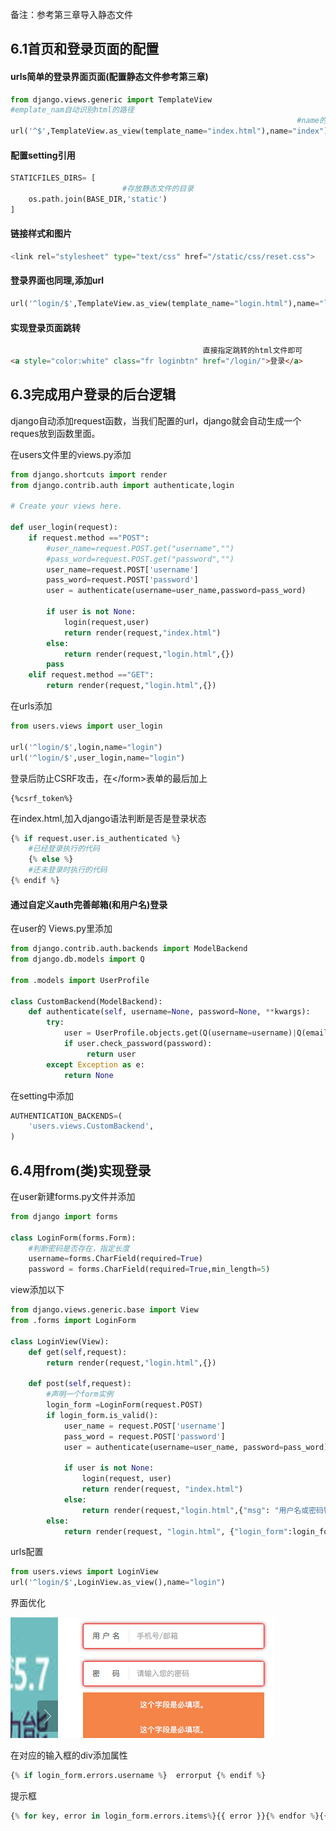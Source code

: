 备注：参考第三章导入静态文件

## 6.1首页和登录页面的配置

#### urls简单的登录界面页面\(配置静态文件参考第三章\)

```py
from django.views.generic import TemplateView
#emplate_nam自动识别html的路径
                                                                #name的名字随意
url('^$',TemplateView.as_view(template_name="index.html"),name="index")
```

#### 配置setting引用

```py
STATICFILES_DIRS= [
                         #存放静态文件的目录    
    os.path.join(BASE_DIR,'static')
]
```

#### 链接样式和图片

```py
<link rel="stylesheet" type="text/css" href="/static/css/reset.css">
```

#### 登录界面也同理,添加url

```py
url('^login/$',TemplateView.as_view(template_name="login.html"),name="login")
```

#### 实现登录页面跳转

```html
                                           直接指定跳转的html文件即可
<a style="color:white" class="fr loginbtn" href="/login/">登录</a>
```

## 6.3完成用户登录的后台逻辑

django自动添加request函数，当我们配置的url，django就会自动生成一个reques放到函数里面。

在users文件里的views.py添加

```py
from django.shortcuts import render
from django.contrib.auth import authenticate,login

# Create your views here.

def user_login(request):
    if request.method =="POST":
        #user_name=request.POST.get("username","")
        #pass_word=request.POST.get("password","")
        user_name=request.POST['username']
        pass_word=request.POST['password']
        user = authenticate(username=user_name,password=pass_word)

        if user is not None:
            login(request,user)
            return render(request,"index.html")
        else:
            return render(request,"login.html",{})
        pass
    elif request.method =="GET":
        return render(request,"login.html",{})
```

在urls添加

```py
from users.views import user_login

url('^login/$',login,name="login")
url('^login/$',user_login,name="login")
```

登录后防止CSRF攻击，在&lt;/form&gt;表单的最后加上

```
{%csrf_token%}
```

在index.html,加入django语法判断是否是登录状态

```py
{% if request.user.is_authenticated %}
    #已经登录执行的代码
    {% else %}
    #还未登录时执行的代码
{% endif %}
```

#### 通过自定义auth完善邮箱\(和用户名\)登录

在user的 Views.py里添加

```py
from django.contrib.auth.backends import ModelBackend
from django.db.models import Q

from .models import UserProfile

class CustomBackend(ModelBackend):
    def authenticate(self, username=None, password=None, **kwargs):
        try:
            user = UserProfile.objects.get(Q(username=username)|Q(email=username))
            if user.check_password(password):
                 return user
        except Exception as e:
            return None
```

在setting中添加

```py
AUTHENTICATION_BACKENDS=(
    'users.views.CustomBackend',
)
```

## 6.4用from\(类\)实现登录

在user新建forms.py文件并添加

```py
from django import forms

class LoginForm(forms.Form):
    #判断密码是否存在，指定长度
    username=forms.CharField(required=True)
    password = forms.CharField(required=True,min_length=5)
```

view添加以下

```py
from django.views.generic.base import View
from .forms import LoginForm

class LoginView(View):
    def get(self,request):
        return render(request,"login.html",{})

    def post(self,request):
        #声明一个form实例
        login_form =LoginForm(request.POST)
        if login_form.is_valid():
            user_name = request.POST['username']
            pass_word = request.POST['password']
            user = authenticate(username=user_name, password=pass_word)

            if user is not None:
                login(request, user)
                return render(request, "index.html")
            else:
                return render(request,"login.html",{"msg": "用户名或密码错误"})
        else:
            return render(request, "login.html", {"login_form":login_form})
```

urls配置

```py
from users.views import LoginView
url('^login/$',LoginView.as_view(),name="login")
```

界面优化

![](/assets/importLogin.png)

在对应的输入框的div添加属性

```py
{% if login_form.errors.username %}  errorput {% endif %}
```

提示框

```py
{% for key, error in login_form.errors.items%}{{ error }}{% endfor %}{{ msg }}
```



